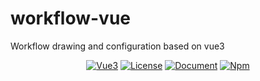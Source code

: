 # workflow-vue
Workflow drawing and configuration based on vue3

<p align="center">
  <a href="https://cn.vuejs.org/"><img src="https://img.shields.io/badge/%3C%2F%3E-Vue3-blue" alt="Vue3"></a>
  <a href="https://opensource.org/licenses/MIT"><img src="https://img.shields.io/badge/license-MIT-blue" alt="License"></a>
  <a href="README.md"><img src="https://img.shields.io/badge/%E6%96%87%E6%A1%A3-%E4%B8%AD%E6%96%87-blue" alt="Document"></a>
  <a href="https://www.npmjs.com/package/workflow-vue"><img src="https://img.shields.io/badge/npm-v14.0.0-blue" alt="Npm"></a>
</p>
